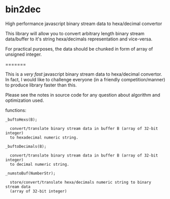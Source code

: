 # bin2dec
High performance javascript binary stream data to hexa/decimal convertor

  This library will allow you to convert arbitrary length
  binary stream data/buffer to it's string hexa/decimals representation
  and vice-versa.

  For practical purposes, the data should be chunked in form of array of unsigned integer.

=======

This is a *very fast* javascript binary stream data to hexa/decimal convertor.
In fact, I would like to challenge everyone (in a friendly competition/manner) to produce library faster than this.

Please see the notes in source code for any question about algorithm and optimization used.


  functions:

    _buftoHexs(B);

      convert/translate binary stream data in buffer B (array of 32-bit integer)
      to hexadecimal numeric string.

    _buftoDecimals(B);

      convert/translate binary stream data in buffer B (array of 32-bit integer)
      to decimal numeric string.

    _numstoBuf(NumberStr);

      store/convert/translate hexa/decimals numeric string to binary stream data
      (array of 32-bit integer)
